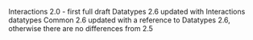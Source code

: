 Interactions 2.0 - first full draft
Datatypes 2.6 updated with Interactions datatypes
Common 2.6 updated with a reference to Datatypes 2.6, otherwise there are no differences from 2.5
